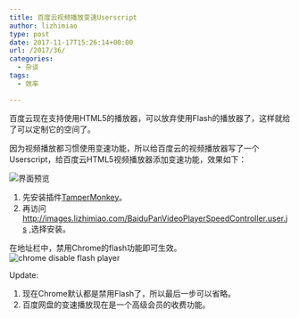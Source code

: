 ```yaml
---
title: 百度云视频播放变速Userscript
author: lizhimiao
type: post
date: 2017-11-17T15:26:14+00:00
url: /2017/36/
categories:
  - 杂谈
tags:
  - 效率

---
```

百度云现在支持使用HTML5的播放器，可以放弃使用Flash的播放器了，这样就给了可以定制它的空间了。

因为视频播放都习惯使用变速功能，所以给百度云的视频播放器写了一个Userscript，给百度云HTML5视频播放器添加变速功能，效果如下：

![界面预览][1]

  1. 先安装插件[TamperMonkey][2]。
  2. 再访问 <http://images.lizhimiao.com/BaiduPanVideoPlayerSpeedController.user.js> ,选择安装。

在地址栏中，禁用Chrome的flash功能即可生效。  
![chrome disable flash player][3]

Update:

  1. 现在Chrome默认都是禁用Flash了，所以最后一步可以省略。
  2. 百度网盘的变速播放现在是一个高级会员的收费功能。

 [1]: https://blog-1253654195.cosgz.myqcloud.com/201712/201801-cloudSpeedChange_preview.jpg
 [2]: https://tampermonkey.net/
 [3]: https://blog-1253654195.cosgz.myqcloud.com/201712/201711-chrome_disable_flash.png